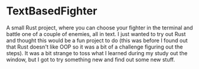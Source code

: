 # TextBasedFighter
A small Rust project, where you can choose your fighter in the terminal and battle one of a couple of enemies, all in text.
I just wanted to try out Rust and thought this would be a fun project to do (this was before I found out that Rust doesn't like OOP so it was a bit of a challenge figuring out the steps).
It was a bit strange to toss what I learned during my study out the window, but I got to try something new and find out some new stuff.

